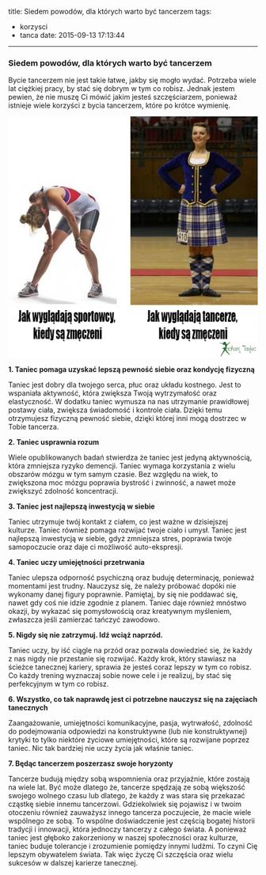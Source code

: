 title: Siedem powodów, dla których warto być tancerzem
tags:
  - korzysci
  - tanca
date: 2015-09-13 17:13:44
---


### Siedem powodów, dla których warto być tancerzem

Bycie tancerzem nie jest takie łatwe, jakby się mogło wydać. Potrzeba wiele lat ciężkiej pracy, by stać się dobrym w tym co robisz. Jednak jestem pewien, że nie muszę Ci mówić jakim jesteś szczęściarzem, ponieważ istnieje wiele korzyści z bycia tancerzem, które po krótce wymienię. 


![mem](/blog/images/jak-wygladaja.png)

<!-- more -->

**1.	Taniec pomaga uzyskać lepszą pewność siebie oraz kondycję fizyczną**

Taniec jest dobry dla twojego serca, płuc oraz układu kostnego. Jest to wspaniała aktywność, która zwiększa Twoją wytrzymałość oraz elastyczność. W dodatku taniec wymusza na nas utrzymanie prawidłowej postawy ciała, zwiększa świadomość i kontrole ciała. Dzięki temu otrzymujesz fizyczną pewność siebie, dzięki której inni mogą dostrzec w Tobie tancerza.

**2.	Taniec usprawnia rozum**

Wiele opublikowanych badań stwierdza że taniec jest jedyną aktywnością, która zmniejsza ryzyko demencji. Taniec wymaga korzystania z wielu obszarów mózgu w tym samym czasie. Bez względu na wiek, to zwiększona moc mózgu poprawia bystrość i zwinność, a nawet może zwiększyć zdolność koncentracji.

**3.	Taniec jest najlepszą inwestycją w siebie**

Taniec utrzymuje twój kontakt z ciałem, co jest ważne w dzisiejszej kulturze. Taniec również pomaga rozwijać twoje ciało i  umysł. Taniec jest najlepszą inwestycją w siebie, gdyż zmniejsza stres, poprawia twoje samopoczucie oraz daje ci możliwość auto-ekspresji.

**4.	Taniec uczy umiejętności przetrwania** 

Taniec ulepsza odporność psychiczną oraz buduję determinację, ponieważ momentami jest trudny.  Nauczysz się, że należy próbować dopóki nie wykonamy danej figury poprawnie. Pamiętaj, by się nie poddawać się, nawet gdy coś nie idzie zgodnie z planem. Taniec daje również mnóstwo okazji, by wykazać się pomysłowością oraz kreatywnym myśleniem, zwłaszcza jeśli zamierzać tańczyć zawodowo.

**5.	Nigdy się nie zatrzymuj. Idź wciąż naprzód.** 

Taniec uczy, by iść ciągle na przód oraz pozwala dowiedzieć się, że każdy z nas nigdy nie przestanie się rozwijać. Każdy krok, który stawiasz na ścieżce tanecznej kariery, sprawia że jesteś coraz lepszy w tym co robisz. Co każdy trening wyznaczaj sobie nowe cele i je realizuj, by stać się perfekcyjnym w tym co robisz.  


**6.	Wszystko, co tak naprawdę jest ci potrzebne nauczysz się na zajęciach tanecznych**

Zaangażowanie, umiejętności komunikacyjne, pasja, wytrwałość, zdolność do podejmowania odpowiedzi na konstruktywne (lub nie konstruktywnej) krytyki to tylko niektóre życiowe umiejętności, które są rozwijane poprzez taniec. Nic tak bardziej nie uczy życia jak właśnie taniec. 

**7.	Będąc tancerzem poszerzasz swoje horyzonty** 

Tancerze budują między sobą wspomnienia oraz przyjaźnie, które zostają na wiele lat. Być może dlatego że, tancerze spędzają ze sobą większość swojego wolnego czasu lub dlatego, że każdy z was stara się przekazać cząstkę siebie innemu tancerzowi. Gdziekolwiek się pojawisz i w twoim otoczeniu również zauważysz innego tancerza poczujecie, że macie wiele wspólnego ze sobą. To wspólne doświadczenie jest częścią bogatej historii tradycji i innowacji, która jednoczy tancerzy z całego świata. A ponieważ taniec jest głęboko zakorzeniony w naszej społeczności oraz kulturze, taniec buduje tolerancje i zrozumienie pomiędzy innymi ludźmi. To czyni Cię lepszym obywatelem świata. Tak więc życzę Ci szczęścia oraz wielu sukcesów w dalszej karierze tanecznej.
